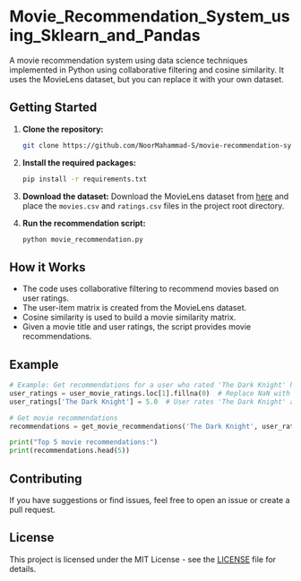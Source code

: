 # Movie_Recommendation_System_using_Sklearn_and_Pandas
A movie recommendation system using data science techniques implemented in Python using collaborative filtering and cosine similarity. It uses the MovieLens dataset, but you can replace it with your own dataset.

## Getting Started

1. **Clone the repository:**
   ```bash
   git clone https://github.com/NoorMahammad-S/movie-recommendation-system.git
   ```

2. **Install the required packages:**
   ```bash
   pip install -r requirements.txt
   ```

3. **Download the dataset:**
   Download the MovieLens dataset from [here](https://grouplens.org/datasets/movielens/) and place the `movies.csv` and `ratings.csv` files in the project root directory.

4. **Run the recommendation script:**
   ```bash
   python movie_recommendation.py
   ```

## How it Works

- The code uses collaborative filtering to recommend movies based on user ratings.
- The user-item matrix is created from the MovieLens dataset.
- Cosine similarity is used to build a movie similarity matrix.
- Given a movie title and user ratings, the script provides movie recommendations.

## Example

```python
# Example: Get recommendations for a user who rated 'The Dark Knight' highly
user_ratings = user_movie_ratings.loc[1].fillna(0)  # Replace NaN with 0
user_ratings['The Dark Knight'] = 5.0  # User rates 'The Dark Knight' as 5.0

# Get movie recommendations
recommendations = get_movie_recommendations('The Dark Knight', user_ratings)

print("Top 5 movie recommendations:")
print(recommendations.head(5))
```

## Contributing

If you have suggestions or find issues, feel free to open an issue or create a pull request.

## License

This project is licensed under the MIT License - see the [LICENSE](LICENSE) file for details.
